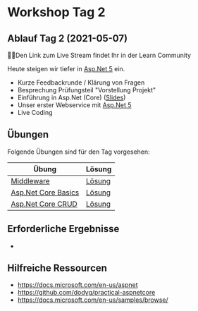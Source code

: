 # Workshop Tag 2

## Ablauf Tag 2 (2021-05-07)

💁‍♀️Den Link zum Live Stream findet Ihr in der Learn Community

Heute steigen wir tiefer in [Asp.Net 5](https://docs.microsoft.com/en-us/aspnet) ein.

- Kurze Feedbackrunde / Klärung von Fragen
- Besprechung Prüfungsteil "Vorstellung Projekt"
- Einführung in Asp.Net (Core) ([Slides](../slides/AspNetCore.pdf))
- Unser erster Webservice mit [Asp.Net 5](https://docs.microsoft.com/en-us/aspnet)
- Live Coding

## Übungen

Folgende Übungen sind für den Tag vorgesehen:

| Übung                                                                                                   | Lösung                                                                             |
| ------------------------------------------------------------------------------------------------------- | ---------------------------------------------------------------------------------- |
| [Middleware](../../02_middleware/exercises/01_MiddlewareChuckNorrisService/readme.md)                   | [Lösung](../../02_middleware/solutions/MiddlewareChuckNorrisService)               |
| [Asp.Net Core Basics](../../03_aspnetcorebasics/exercises/01_AspNetCoreChuckNorrisService/readme.md)    | [Lösung](../../03_aspnetcorebasics/solutions/01_AspNetCoreChuckNorrisService)      |
| [Asp.Net Core CRUD](../../03_aspnetcorebasics/exercises/02_AspNetCoreChuckNorrisService_CRUD/readme.md) | [Lösung](../../03_aspnetcorebasics/solutions/02_AspNetCoreChuckNorrisService_CRUD) |

## Erforderliche Ergebnisse

-

## Hilfreiche Ressourcen

- https://docs.microsoft.com/en-us/aspnet
- https://github.com/dodyg/practical-aspnetcore
- https://docs.microsoft.com/en-us/samples/browse/
